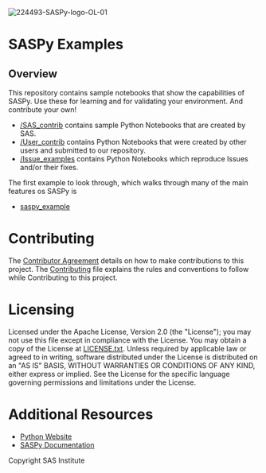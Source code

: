 ![224493-SASPy-logo-OL-01](https://user-images.githubusercontent.com/17710182/171252550-40a5b826-eb0b-435b-bce5-3485a6dc4ff3.png)

# SASPy Examples
## Overview
This repository contains sample notebooks that show the capabilities of SASPy.  Use these for learning and for validating your environment.  And contribute your own!
- [/SAS_contrib](https://github.com/sassoftware/saspy-examples/tree/master/SAS_contrib) contains sample Python Notebooks that are created by SAS. 
- [/User_contrib](https://github.com/sassoftware/saspy-examples/tree/master/User_contrib) contains Python Notebooks that were created by other users and submitted to our repository. 
- [/Issue_examples](https://github.com/sassoftware/saspy-examples/tree/master/Issue_examples) contains Python Notebooks which reproduce Issues and/or their fixes.

The first example to look through, which walks through many of the main features os SASPy is
- [saspy_example](https://github.com/sassoftware/saspy-examples/blob/master/SAS_contrib/saspy_example_github.ipynb)

# Contributing
The [Contributor Agreement](https://github.com/sassoftware/saspy-examples/blob/master/ContributorAgreement.txt) details on how to make contributions to this project. The [Contributing](https://github.com/sassoftware/saspy-examples/blob/master/CONTRIBUTING.md) file explains the rules and conventions to follow while Contributing to this project. 

# Licensing
Licensed under the Apache License, Version 2.0 (the "License"); you may not use this file except in compliance with the License. You may obtain a copy of the License at [LICENSE.txt](https://github.com/sassoftware/saspy-examples/blob/master/LICENSE).
Unless required by applicable law or agreed to in writing, software distributed under the License is distributed on an "AS IS" BASIS, WITHOUT WARRANTIES OR CONDITIONS OF ANY KIND, either express or implied. See the License for the specific language governing permissions and limitations under the License.

# Additional Resources
- [Python Website](http://www.python.org/) 
- [SASPy Documentation](https://sassoftware.github.io/saspy/)



Copyright SAS Institute
